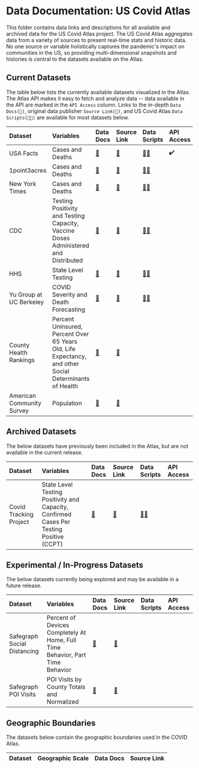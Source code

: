 # Data Documentation: US Covid Atlas

This folder contains data links and descriptions for all available and archived data for the US Covid Atlas project. The US Covid Atlas aggregates data from a variety of sources to present real-time stats and historic data. No one source or variable holistically captures the pandemic's impact on communities in the US, so providing multi-dimensional snapshots and histories is central to the datasets available on the Atlas.

## Current Datasets

The table below lists the currently available datasets visualized in the Atlas. The Atlas API makes it easy to fetch and analyze data -- data available in the API are marked in the `API Access` column. Links to the in-depth `Data Docs(📄)`, original data publisher `Source Link(🔗)`, and US Covid Atlas `Data Scripts(👩‍💻)` are available for most datasets below.

| Dataset | Variables | Data Docs | Source Link | Data Scripts | API Access | 
|:---------|:-----|:-----|:-----|:-----|:------|
|USA Facts|Cases and Deaths|[📄](http://www.github.com/GeoDaCenter/covid/data-docs/data-docs/usafacts.md)|[🔗](https://usafacts.org/visualizations/coronavirus-covid-19-spread-map)|[👩‍💻](https://github.com/GeoDaCenter/covid/tree/master/data-scripts/usafacts)|✔️|
|1point3acres|Cases and Deaths|[📄](http://www.github.com/GeoDaCenter/covid/data-docs/data-docs/1point3acres.md)|[🔗](http://1points3acres.com/)|[👩‍💻](https://github.com/GeoDaCenter/covid/tree/master/data-scripts/_1p3a)||
|New York Times|Cases and Deaths|[📄](https://github.com/GeoDaCenter/covid/blob/master/data-docs/new-york-times.md)|[🔗](https://github.com/nytimes/covid-19-data)|[👩‍💻](https://github.com/GeoDaCenter/covid/tree/master/data-scripts/nyt)||
|CDC|Testing Positivity and Testing Capacity, Vaccine Doses Administered and Distributed|[📄](https://github.com/GeoDaCenter/covid/blob/master/data-docs/center-for-disease-control.md)|[🔗](https://healthdata.gov/dataset/covid-19-diagnostic-laboratory-testing-pcr-testing-time-series)|[👩‍💻](https://github.com/GeoDaCenter/covid/tree/master/data-scripts/cdc)||
|HHS|State Level Testing|[📄](https://github.com/GeoDaCenter/covid/blob/master/data-docs/health-and-human-services.md)|[🔗](https://covid.cdc.gov/covid-data-tracker/#county-view)|[👩‍💻](https://github.com/GeoDaCenter/covid/tree/master/data-scripts/cdc)||
|Yu Group at UC Berkeley|COVID Severity and Death Forecasting|[📄](http://www.github.com/GeoDaCenter/covid/data-docs/data-docs/yu-group.md)|[🔗](https://covidseverity.com/)|[👩‍💻](https://github.com/GeoDaCenter/covid/tree/master/data-scripts/berkeley_predictions)||
|County Health Rankings| Percent Uninsured, Percent Over 65 Years Old, Life Expectancy, and other Social Determinants of Health|[📄](http://www.github.com/GeoDaCenter/covid/blob/master/data-docs/data-docs/county-health-rankings.md)|[🔗](https://www.countyhealthrankings.org/)|||
|American Community Survey|Population|[📄](http://www.github.com/GeoDaCenter/covid/data-docs/data-docs/american-community-survey.md)|[🔗](https://www.census.gov/programs-surveys/acs)|||

## Archived Datasets

The below datasets have previously been included in the Atlas, but are not available in the current release.

| Dataset | Variables | Data Docs | Source Link | Data Scripts | API Access | 
|:---------|:-----|:-----|:-----|:-----|:------|
|Covid Tracking Project|State Level Testing Positivity and Capacity, Confirmed Cases Per Testing Positive (CCPT)|[📄](http://www.github.com/GeoDaCenter/covid/tree/master/data-docs/covid-tracking-project.md)|[🔗](https://covidtracking.com/)|[👩‍💻](https://github.com/GeoDaCenter/covid/tree/master/data-scripts/cdc)||

## Experimental / In-Progress Datasets

The below datasets currently being explored and may be available in a future release.

| Dataset | Variables | Data Docs | Source Link | Data Scripts | API Access | 
|:---------|:-----|:-----|:-----|:-----|:------|
|Safegraph Social Distancing|Percent of Devices Completely At Home, Full Time Behavior, Part Time Behavior|[📄](http://www.github.com/GeoDaCenter/covid/data-docs/data-docs/safegraph.md)|[🔗](https://docs.safegraph.com/docs/social-distancing-metrics)|||
|Safegraph POI Visits|POI Visits by County Totals and Normalized |[📄](http://www.github.com/GeoDaCenter/covid/data-docs/data-docs/safegraph.md)|[🔗](https://docs.safegraph.com/docs/weekly-patterns)|||

## Geographic Boundaries

The datasets below contain the geographic boundaries used in the COVID Atlas. 

| Dataset | Geographic Scale | Data Docs | Source Link |
|:--------|:-----------------|:----------|:------------|